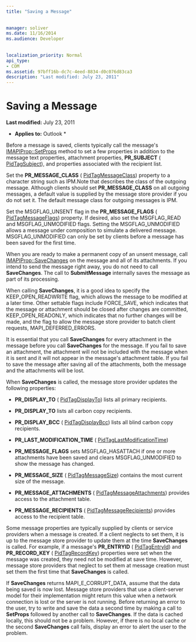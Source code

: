```yaml
---
title: "Saving a Message"
 
 
manager: soliver
ms.date: 11/16/2014
ms.audience: Developer
 
 
localization_priority: Normal
api_type:
- COM
ms.assetid: 97bff16b-dc7c-4eed-8834-d0c076d83ca3
description: "Last modified: July 23, 2011"
---
```


# Saving a Message

 **Last modified:** July 23, 2011 
  
 * **Applies to:** Outlook * 
  
Before a message is saved, clients typically call the message's [IMAPIProp::SetProps](imapiprop-setprops.md) method to set a few properties in addition to the message text properties, attachment properties, **PR_SUBJECT** ( [PidTagSubject](pidtagsubject-canonical-property.md)), and properties associated with the recipient list.
  
Set the **PR_MESSAGE_CLASS** ( [PidTagMessageClass](pidtagmessageclass-canonical-property.md)) property to a character string such as IPM.Note that describes the class of the outgoing message. Although clients should set **PR_MESSAGE_CLASS** on all outgoing messages, a default value is supplied by the message store provider if you do not set it. The default message class for outgoing messages is IPM. 
  
Set the MSGFLAG_UNSENT flag in the **PR_MESSAGE_FLAGS** ( [PidTagMessageFlags](pidtagmessageflags-canonical-property.md)) property. If desired, also set the MSGFLAG_READ and MSGFLAG_UNMODIFIED flags. Setting the MSGFLAG_UNMODIFIED allows a message under composition to simulate a delivered message. MSGFLAG_UNMODIFIED can only be set by clients before a message has been saved for the first time. 
  
When you are ready to make a permanent copy of an unsent message, call [IMAPIProp::SaveChanges](imapiprop-savechanges.md) on the message and all of its attachments. If you intend to send the message right away, you do not need to call **SaveChanges**. The call to **SubmitMessage** internally saves the message as part of its processing. 
  
When calling **SaveChanges**, it is a good idea to specify the KEEP_OPEN_READWRITE flag, which allows the message to be modified at a later time. Other settable flags include FORCE_SAVE, which indicates that the message or attachment should be closed after changes are committed, KEEP_OPEN_READONLY, which indicates that no further changes will be made, and the flag to allow the message store provider to batch client requests, MAPI_DEFERRED_ERRORS.
  
It is essential that you call **SaveChanges** for every attachment in the message before you call **SaveChanges** for the message. If you fail to save an attachment, the attachment will not be included with the message when it is sent and it will not appear in the message's attachment table. If you fail to save the message after saving all of the attachments, both the message and the attachments will be lost. 
  
When **SaveChanges** is called, the message store provider updates the following properties: 
  
- **PR_DISPLAY_TO** ( [PidTagDisplayTo](pidtagdisplayto-canonical-property.md)) lists all primary recipients.
    
- **PR_DISPLAY_TO** lists all carbon copy recipients. 
    
- **PR_DISPLAY_BCC** ( [PidTagDisplayBcc](pidtagdisplaybcc-canonical-property.md)) lists all blind carbon copy recipients.
    
- **PR_LAST_MODIFICATION_TIME** ( [PidTagLastModificationTime](pidtaglastmodificationtime-canonical-property.md))
    
- **PR_MESSAGE_FLAGS** sets MSGFLAG_HASATTACH if one or more attachments have been saved and clears MSGFLAG_UNMODIFIED to show the message has changed. 
    
- **PR_MESSAGE_SIZE** ( [PidTagMessageSize](pidtagmessagesize-canonical-property.md)) contains the most current size of the message.
    
- **PR_MESSAGE_ATTACHMENTS** ( [PidTagMessageAttachments](pidtagmessageattachments-canonical-property.md)) provides access to the attachment table.
    
- **PR_MESSAGE_RECIPIENTS** ( [PidTagMessageRecipients](pidtagmessagerecipients-canonical-property.md)) provides access to the recipient table.
    
Some message properties are typically supplied by clients or service providers when a message is created. If a client neglects to set them, it is up to the message store provider to update them at the time **SaveChanges** is called. For example, if a message's **PR_ENTRYID** ( [PidTagEntryId](pidtagentryid-canonical-property.md)) and **PR_RECORD_KEY** ( [PidTagRecordKey](pidtagrecordkey-canonical-property.md)) properties were set when the message was created, they need not be modified at save time. However, message store providers that neglect to set them at message creation must set them the first time that **SaveChanges** is called. 
  
If **SaveChanges** returns MAPI_E_CORRUPT_DATA, assume that the data being saved is now lost. Message store providers that use a client-server model for their implementation might return this value when a network connection is lost or the server is not running. Before returning an error to the user, try to write and save the data a second time by making a call to **SetProps** followed by another call to **SaveChanges**. If the data is cached locally, this should not be a problem. However, if there is no local cache or the second **SaveChanges** call fails, display an error to alert the user to the problem. 
  

